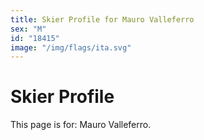 ```yaml
---
title: Skier Profile for Mauro Valleferro
sex: "M"
id: "18415"
image: "/img/flags/ita.svg" 
---
```


# Skier Profile

This page is for: Mauro Valleferro.
    